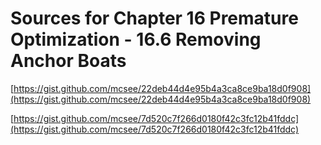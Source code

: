 # Sources for Chapter 16 Premature Optimization - 16.6 Removing Anchor Boats


[https://gist.github.com/mcsee/22deb44d4e95b4a3ca8ce9ba18d0f908](https://gist.github.com/mcsee/22deb44d4e95b4a3ca8ce9ba18d0f908)

[https://gist.github.com/mcsee/7d520c7f266d0180f42c3fc12b41fddc](https://gist.github.com/mcsee/7d520c7f266d0180f42c3fc12b41fddc)